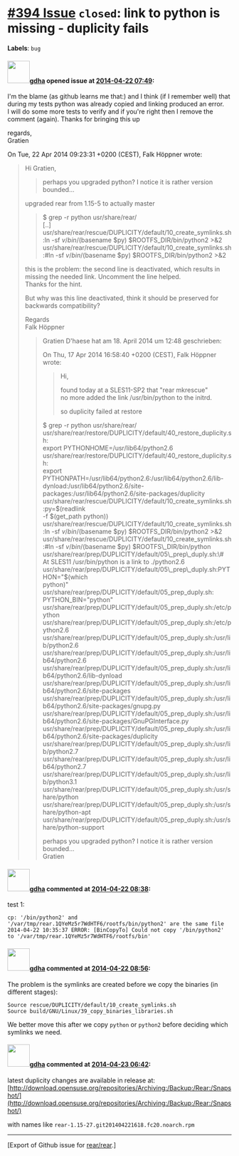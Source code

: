 [\#394 Issue](https://github.com/rear/rear/issues/394) `closed`: link to python is missing - duplicity fails
============================================================================================================

**Labels**: `bug`

#### <img src="https://avatars.githubusercontent.com/u/888633?u=cdaeb31efcc0048d3619651aa18dd4b76e636b21&v=4" width="50">[gdha](https://github.com/gdha) opened issue at [2014-04-22 07:49](https://github.com/rear/rear/issues/394):

I'm the blame (as github learns me that:) and I think (if I remember
well) that during my tests python was already copied and linking
produced an error.  
I will do some more tests to verify and if you're right then I remove
the comment (again). Thanks for bringing this up

regards,  
Gratien

On Tue, 22 Apr 2014 09:23:31 +0200 (CEST), Falk Höppner wrote:

> Hi Gratien,
>
> > perhaps you upgraded python? I notice it is rather version
> > bounded...
>
> upgraded rear from 1.15-5 to actually master
>
> > $ grep -r python usr/share/rear/  
> > \[..\]  
> > usr/share/rear/rescue/DUPLICITY/default/10\_create\_symlinks.sh:ln
> > -sf $v  
> > /bin/$(basename $py) $ROOTFS\_DIR/bin/python2 &gt;&2  
> > usr/share/rear/rescue/DUPLICITY/default/10\_create\_symlinks.sh:\#ln
> > -sf $v  
> > /bin/$(basename $py) $ROOTFS\_DIR/bin/python2 &gt;&2
>
> this is the problem: the second line is deactivated, which results
> in  
> missing the needed link. Uncomment the line helped.  
> Thanks for the hint.
>
> But why was this line deactivated, think it should be preserved for  
> backwards compatibility?
>
> Regards  
> Falk Höppner
>
> > Gratien D'haese hat am 18. April 2014 um 12:48 geschrieben:
> >
> > On Thu, 17 Apr 2014 16:58:40 +0200 (CEST), Falk Höppner wrote:
> >
> > > Hi,
> > >
> > > found today at a SLES11-SP2 that "rear mkrescue"  
> > > no more added the link /usr/bin/python to the initrd.
> > >
> > > so duplicity failed at restore
> >
> > $ grep -r python usr/share/rear/  
> > usr/share/rear/restore/DUPLICITY/default/40\_restore\_duplicity.sh: 
> >    
> > export PYTHONHOME=/usr/lib64/python2.6  
> > usr/share/rear/restore/DUPLICITY/default/40\_restore\_duplicity.sh: 
> >    
> > export  
> > PYTHONPATH=/usr/lib64/python2.6:/usr/lib64/python2.6/lib-dynload:/usr/lib64/python2.6/site-packages:/usr/lib64/python2.6/site-packages/duplicity  
> > usr/share/rear/rescue/DUPLICITY/default/10\_create\_symlinks.sh:py=$(readlink  
> > -f $(get\_path python))  
> > usr/share/rear/rescue/DUPLICITY/default/10\_create\_symlinks.sh:ln
> > -sf $v  
> > /bin/$(basename $py) $ROOTFS\_DIR/bin/python2 &gt;&2  
> > usr/share/rear/rescue/DUPLICITY/default/10\_create\_symlinks.sh:\#ln
> > -sf $v  
> > /bin/$(basename $py) $ROOTFS\_DIR/bin/python  
> > usr/share/rear/prep/DUPLICITY/default/05\_prep\_duply.sh:\# At
> > SLES11  
> > /usr/bin/python is a link to ./python2.6  
> > usr/share/rear/prep/DUPLICITY/default/05\_prep\_duply.sh:PYTHON="$(which  
> > python)"  
> > usr/share/rear/prep/DUPLICITY/default/05\_prep\_duply.sh:     
> > PYTHON\_BIN="python"  
> > usr/share/rear/prep/DUPLICITY/default/05\_prep\_duply.sh:/etc/python  
> > usr/share/rear/prep/DUPLICITY/default/05\_prep\_duply.sh:/etc/python2.6  
> > usr/share/rear/prep/DUPLICITY/default/05\_prep\_duply.sh:/usr/lib/python2.6  
> > usr/share/rear/prep/DUPLICITY/default/05\_prep\_duply.sh:/usr/lib64/python2.6  
> > usr/share/rear/prep/DUPLICITY/default/05\_prep\_duply.sh:/usr/lib64/python2.6/lib-dynload  
> > usr/share/rear/prep/DUPLICITY/default/05\_prep\_duply.sh:/usr/lib64/python2.6/site-packages  
> > usr/share/rear/prep/DUPLICITY/default/05\_prep\_duply.sh:/usr/lib64/python2.6/site-packages/gnupg.py  
> > usr/share/rear/prep/DUPLICITY/default/05\_prep\_duply.sh:/usr/lib64/python2.6/site-packages/GnuPGInterface.py  
> > usr/share/rear/prep/DUPLICITY/default/05\_prep\_duply.sh:/usr/lib64/python2.6/site-packages/duplicity  
> > usr/share/rear/prep/DUPLICITY/default/05\_prep\_duply.sh:/usr/lib/python2.7  
> > usr/share/rear/prep/DUPLICITY/default/05\_prep\_duply.sh:/usr/lib64/python2.7  
> > usr/share/rear/prep/DUPLICITY/default/05\_prep\_duply.sh:/usr/lib/python3.1  
> > usr/share/rear/prep/DUPLICITY/default/05\_prep\_duply.sh:/usr/share/python  
> > usr/share/rear/prep/DUPLICITY/default/05\_prep\_duply.sh:/usr/share/python-apt  
> > usr/share/rear/prep/DUPLICITY/default/05\_prep\_duply.sh:/usr/share/python-support
> >
> > perhaps you upgraded python? I notice it is rather version
> > bounded...  
> > Gratien

#### <img src="https://avatars.githubusercontent.com/u/888633?u=cdaeb31efcc0048d3619651aa18dd4b76e636b21&v=4" width="50">[gdha](https://github.com/gdha) commented at [2014-04-22 08:38](https://github.com/rear/rear/issues/394#issuecomment-41016066):

test 1:

    cp: '/bin/python2' and '/var/tmp/rear.1QYeMz5r7WdHTF6/rootfs/bin/python2' are the same file
    2014-04-22 10:35:37 ERROR: [BinCopyTo] Could not copy '/bin/python2' to '/var/tmp/rear.1QYeMz5r7WdHTF6/rootfs/bin'

#### <img src="https://avatars.githubusercontent.com/u/888633?u=cdaeb31efcc0048d3619651aa18dd4b76e636b21&v=4" width="50">[gdha](https://github.com/gdha) commented at [2014-04-22 08:56](https://github.com/rear/rear/issues/394#issuecomment-41017462):

The problem is the symlinks are created before we copy the binaries (in
different stages):

    Source rescue/DUPLICITY/default/10_create_symlinks.sh
    Source build/GNU/Linux/39_copy_binaries_libraries.sh

We better move this after we copy `python` or `python2` before deciding
which symlinks we need.

#### <img src="https://avatars.githubusercontent.com/u/888633?u=cdaeb31efcc0048d3619651aa18dd4b76e636b21&v=4" width="50">[gdha](https://github.com/gdha) commented at [2014-04-23 06:42](https://github.com/rear/rear/issues/394#issuecomment-41129600):

latest duplicity changes are available in release at:
[http://download.opensuse.org/repositories/Archiving:/Backup:/Rear:/Snapshot/](http://download.opensuse.org/repositories/Archiving:/Backup:/Rear:/Snapshot/)

with names like `rear-1.15-27.git201404221618.fc20.noarch.rpm`

------------------------------------------------------------------------

\[Export of Github issue for
[rear/rear](https://github.com/rear/rear).\]
